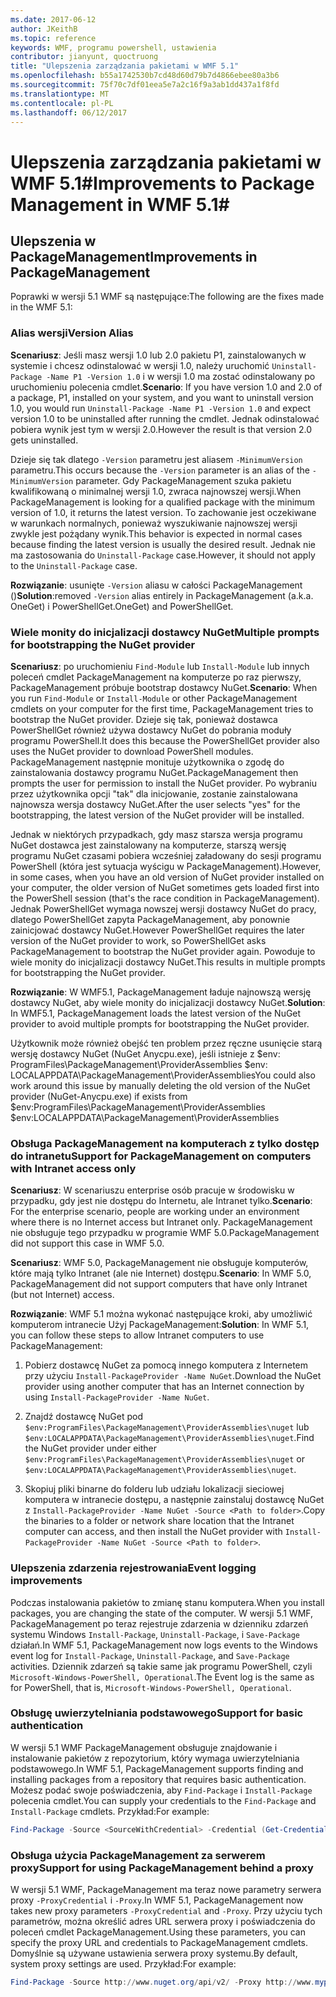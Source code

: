 ```yaml
---
ms.date: 2017-06-12
author: JKeithB
ms.topic: reference
keywords: WMF, programu powershell, ustawienia
contributor: jianyunt, quoctruong
title: "Ulepszenia zarządzania pakietami w WMF 5.1"
ms.openlocfilehash: b55a1742530b7cd48d60d79b7d4866ebee80a3b6
ms.sourcegitcommit: 75f70c7df01eea5e7a2c16f9a3ab1dd437a1f8fd
ms.translationtype: MT
ms.contentlocale: pl-PL
ms.lasthandoff: 06/12/2017
---
```

# <a name="improvements-to-package-management-in-wmf-51"></a><span data-ttu-id="f6135-103">Ulepszenia zarządzania pakietami w WMF 5.1#</span><span class="sxs-lookup"><span data-stu-id="f6135-103">Improvements to Package Management in WMF 5.1#</span></span>

## <a name="improvements-in-packagemanagement"></a><span data-ttu-id="f6135-104">Ulepszenia w PackageManagement</span><span class="sxs-lookup"><span data-stu-id="f6135-104">Improvements in PackageManagement</span></span> ##
<span data-ttu-id="f6135-105">Poprawki w wersji 5.1 WMF są następujące:</span><span class="sxs-lookup"><span data-stu-id="f6135-105">The following are the fixes made in the WMF 5.1:</span></span> 

### <a name="version-alias"></a><span data-ttu-id="f6135-106">Alias wersji</span><span class="sxs-lookup"><span data-stu-id="f6135-106">Version Alias</span></span>

<span data-ttu-id="f6135-107">**Scenariusz**: Jeśli masz wersji 1.0 lub 2.0 pakietu P1, zainstalowanych w systemie i chcesz odinstalować w wersji 1.0, należy uruchomić `Uninstall-Package -Name P1 -Version 1.0` i w wersji 1.0 ma zostać odinstalowany po uruchomieniu polecenia cmdlet.</span><span class="sxs-lookup"><span data-stu-id="f6135-107">**Scenario**: If you have version 1.0 and 2.0 of a package, P1, installed on your system, and you want to uninstall version 1.0, you would run `Uninstall-Package -Name P1 -Version 1.0` and expect version 1.0 to be uninstalled after running the cmdlet.</span></span> <span data-ttu-id="f6135-108">Jednak odinstalować pobiera wynik jest tym w wersji 2.0.</span><span class="sxs-lookup"><span data-stu-id="f6135-108">However the result is that version 2.0 gets uninstalled.</span></span>  
    
<span data-ttu-id="f6135-109">Dzieje się tak dlatego `-Version` parametru jest aliasem `-MinimumVersion` parametru.</span><span class="sxs-lookup"><span data-stu-id="f6135-109">This occurs because the `-Version` parameter is an alias of the `-MinimumVersion` parameter.</span></span> <span data-ttu-id="f6135-110">Gdy PackageManagement szuka pakietu kwalifikowaną o minimalnej wersji 1.0, zwraca najnowszej wersji.</span><span class="sxs-lookup"><span data-stu-id="f6135-110">When PackageManagement is looking for a qualified package with the minimum version of 1.0, it returns the latest version.</span></span> <span data-ttu-id="f6135-111">To zachowanie jest oczekiwane w warunkach normalnych, ponieważ wyszukiwanie najnowszej wersji zwykle jest pożądany wynik.</span><span class="sxs-lookup"><span data-stu-id="f6135-111">This behavior is expected in normal cases because finding the latest version is usually the desired result.</span></span> <span data-ttu-id="f6135-112">Jednak nie ma zastosowania do `Uninstall-Package` case.</span><span class="sxs-lookup"><span data-stu-id="f6135-112">However, it should not apply to the `Uninstall-Package` case.</span></span>
    
<span data-ttu-id="f6135-113">**Rozwiązanie**: usunięte `-Version` aliasu w całości PackageManagement ()</span><span class="sxs-lookup"><span data-stu-id="f6135-113">**Solution**:removed `-Version` alias entirely in PackageManagement (a.k.a.</span></span> <span data-ttu-id="f6135-114">OneGet) i PowerShellGet.</span><span class="sxs-lookup"><span data-stu-id="f6135-114">OneGet) and PowerShellGet.</span></span> 

### <a name="multiple-prompts-for-bootstrapping-the-nuget-provider"></a><span data-ttu-id="f6135-115">Wiele monity do inicjalizacji dostawcy NuGet</span><span class="sxs-lookup"><span data-stu-id="f6135-115">Multiple prompts for bootstrapping the NuGet provider</span></span>

<span data-ttu-id="f6135-116">**Scenariusz**: po uruchomieniu `Find-Module` lub `Install-Module` lub innych poleceń cmdlet PackageManagement na komputerze po raz pierwszy, PackageManagement próbuje bootstrap dostawcy NuGet.</span><span class="sxs-lookup"><span data-stu-id="f6135-116">**Scenario**: When you run `Find-Module` or `Install-Module` or other PackageManagement cmdlets on your computer for the first time, PackageManagement tries to bootstrap the NuGet provider.</span></span> <span data-ttu-id="f6135-117">Dzieje się tak, ponieważ dostawca PowerShellGet również używa dostawcy NuGet do pobrania moduły programu PowerShell.</span><span class="sxs-lookup"><span data-stu-id="f6135-117">It does this because the PowerShellGet provider also uses the NuGet provider to download PowerShell modules.</span></span> <span data-ttu-id="f6135-118">PackageManagement następnie monituje użytkownika o zgodę do zainstalowania dostawcy programu NuGet.</span><span class="sxs-lookup"><span data-stu-id="f6135-118">PackageManagement then prompts the user for permission to install the NuGet provider.</span></span> <span data-ttu-id="f6135-119">Po wybraniu przez użytkownika opcji "tak" dla inicjowanie, zostanie zainstalowana najnowsza wersja dostawcy NuGet.</span><span class="sxs-lookup"><span data-stu-id="f6135-119">After the user selects "yes" for the bootstrapping, the latest version of the NuGet provider will be installed.</span></span> 
    
<span data-ttu-id="f6135-120">Jednak w niektórych przypadkach, gdy masz starsza wersja programu NuGet dostawca jest zainstalowany na komputerze, starszą wersję programu NuGet czasami pobiera wcześniej załadowany do sesji programu PowerShell (która jest sytuacja wyścigu w PackageManagement).</span><span class="sxs-lookup"><span data-stu-id="f6135-120">However, in some cases, when you have an old version of NuGet provider installed on your computer, the older version of NuGet sometimes gets loaded first into the PowerShell session (that's the race condition in PackageManagement).</span></span> <span data-ttu-id="f6135-121">Jednak PowerShellGet wymaga nowszej wersji dostawcy NuGet do pracy, dlatego PowerShellGet zapyta PackageManagement, aby ponownie zainicjować dostawcy NuGet.</span><span class="sxs-lookup"><span data-stu-id="f6135-121">However PowerShellGet requires the later version of the NuGet provider to work, so PowerShellGet asks PackageManagement to bootstrap the NuGet provider again.</span></span> <span data-ttu-id="f6135-122">Powoduje to wiele monity do inicjalizacji dostawcy NuGet.</span><span class="sxs-lookup"><span data-stu-id="f6135-122">This results in multiple prompts for bootstrapping the NuGet provider.</span></span>

<span data-ttu-id="f6135-123">**Rozwiązanie**: W WMF5.1, PackageManagement ładuje najnowszą wersję dostawcy NuGet, aby wiele monity do inicjalizacji dostawcy NuGet.</span><span class="sxs-lookup"><span data-stu-id="f6135-123">**Solution**: In WMF5.1, PackageManagement loads the latest version of the NuGet provider to avoid multiple prompts for bootstrapping the NuGet provider.</span></span>

<span data-ttu-id="f6135-124">Użytkownik może również obejść ten problem przez ręczne usunięcie starą wersję dostawcy NuGet (NuGet Anycpu.exe), jeśli istnieje z $env: ProgramFiles\PackageManagement\ProviderAssemblies $env: LOCALAPPDATA\PackageManagement\ProviderAssemblies</span><span class="sxs-lookup"><span data-stu-id="f6135-124">You could also work around this issue by manually deleting the old version of the NuGet provider (NuGet-Anycpu.exe) if exists from $env:ProgramFiles\PackageManagement\ProviderAssemblies $env:LOCALAPPDATA\PackageManagement\ProviderAssemblies</span></span>


### <a name="support-for-packagemanagement-on-computers-with-intranet-access-only"></a><span data-ttu-id="f6135-125">Obsługa PackageManagement na komputerach z tylko dostęp do intranetu</span><span class="sxs-lookup"><span data-stu-id="f6135-125">Support for PackageManagement on computers with Intranet access only</span></span>

<span data-ttu-id="f6135-126">**Scenariusz**: W scenariuszu enterprise osób pracuje w środowisku w przypadku, gdy jest nie dostępu do Internetu, ale Intranet tylko.</span><span class="sxs-lookup"><span data-stu-id="f6135-126">**Scenario**: For the enterprise scenario, people are working under an environment where there is no Internet access but Intranet only.</span></span> <span data-ttu-id="f6135-127">PackageManagement nie obsługuje tego przypadku w programie WMF 5.0.</span><span class="sxs-lookup"><span data-stu-id="f6135-127">PackageManagement did not support this case in WMF 5.0.</span></span>

<span data-ttu-id="f6135-128">**Scenariusz**: WMF 5.0, PackageManagement nie obsługuje komputerów, które mają tylko Intranet (ale nie Internet) dostępu.</span><span class="sxs-lookup"><span data-stu-id="f6135-128">**Scenario**: In WMF 5.0, PackageManagement did not support computers that have only Intranet (but not Internet) access.</span></span>

<span data-ttu-id="f6135-129">**Rozwiązanie**: WMF 5.1 można wykonać następujące kroki, aby umożliwić komputerom intranecie Użyj PackageManagement:</span><span class="sxs-lookup"><span data-stu-id="f6135-129">**Solution**: In WMF 5.1, you can follow these steps to allow Intranet computers to use PackageManagement:</span></span>

1. <span data-ttu-id="f6135-130">Pobierz dostawcę NuGet za pomocą innego komputera z Internetem przy użyciu `Install-PackageProvider -Name NuGet`.</span><span class="sxs-lookup"><span data-stu-id="f6135-130">Download the NuGet provider using another computer that has an Internet connection by using `Install-PackageProvider -Name NuGet`.</span></span>

2. <span data-ttu-id="f6135-131">Znajdź dostawcę NuGet pod `$env:ProgramFiles\PackageManagement\ProviderAssemblies\nuget` lub `$env:LOCALAPPDATA\PackageManagement\ProviderAssemblies\nuget`.</span><span class="sxs-lookup"><span data-stu-id="f6135-131">Find the NuGet provider under either `$env:ProgramFiles\PackageManagement\ProviderAssemblies\nuget`  or  `$env:LOCALAPPDATA\PackageManagement\ProviderAssemblies\nuget`.</span></span>

3. <span data-ttu-id="f6135-132">Skopiuj pliki binarne do folderu lub udziału lokalizacji sieciowej komputera w intranecie dostępu, a następnie zainstaluj dostawcę NuGet z `Install-PackageProvider -Name NuGet -Source <Path to folder>`.</span><span class="sxs-lookup"><span data-stu-id="f6135-132">Copy the binaries to a folder or network share location that the Intranet computer can access, and then install the NuGet provider with `Install-PackageProvider -Name NuGet -Source <Path to folder>`.</span></span>


### <a name="event-logging-improvements"></a><span data-ttu-id="f6135-133">Ulepszenia zdarzenia rejestrowania</span><span class="sxs-lookup"><span data-stu-id="f6135-133">Event logging improvements</span></span>

<span data-ttu-id="f6135-134">Podczas instalowania pakietów to zmianę stanu komputera.</span><span class="sxs-lookup"><span data-stu-id="f6135-134">When you install packages, you are changing the state of the computer.</span></span> <span data-ttu-id="f6135-135">W wersji 5.1 WMF, PackageManagement po teraz rejestruje zdarzenia w dzienniku zdarzeń systemu Windows `Install-Package`, `Uninstall-Package`, i `Save-Package` działań.</span><span class="sxs-lookup"><span data-stu-id="f6135-135">In WMF 5.1, PackageManagement now logs events to the Windows event log for `Install-Package`, `Uninstall-Package`, and `Save-Package` activities.</span></span> <span data-ttu-id="f6135-136">Dziennik zdarzeń są takie same jak programu PowerShell, czyli `Microsoft-Windows-PowerShell, Operational`.</span><span class="sxs-lookup"><span data-stu-id="f6135-136">The Event log  is the same as for PowerShell, that is, `Microsoft-Windows-PowerShell, Operational`.</span></span>

### <a name="support-for-basic-authentication"></a><span data-ttu-id="f6135-137">Obsługę uwierzytelniania podstawowego</span><span class="sxs-lookup"><span data-stu-id="f6135-137">Support for basic authentication</span></span>

<span data-ttu-id="f6135-138">W wersji 5.1 WMF PackageManagement obsługuje znajdowanie i instalowanie pakietów z repozytorium, który wymaga uwierzytelniania podstawowego.</span><span class="sxs-lookup"><span data-stu-id="f6135-138">In WMF 5.1, PackageManagement supports finding and installing packages from a repository that requires basic authentication.</span></span> <span data-ttu-id="f6135-139">Możesz podać swoje poświadczenia, aby `Find-Package` i `Install-Package` polecenia cmdlet.</span><span class="sxs-lookup"><span data-stu-id="f6135-139">You can supply your credentials to the `Find-Package` and `Install-Package` cmdlets.</span></span> <span data-ttu-id="f6135-140">Przykład:</span><span class="sxs-lookup"><span data-stu-id="f6135-140">For example:</span></span>

``` PowerShell
Find-Package -Source <SourceWithCredential> -Credential (Get-Credential)
```
### <a name="support-for-using-packagemanagement-behind-a-proxy"></a><span data-ttu-id="f6135-141">Obsługa użycia PackageManagement za serwerem proxy</span><span class="sxs-lookup"><span data-stu-id="f6135-141">Support for using PackageManagement behind a proxy</span></span>

<span data-ttu-id="f6135-142">W wersji 5.1 WMF, PackageManagement ma teraz nowe parametry serwera proxy `-ProxyCredential` i `-Proxy`.</span><span class="sxs-lookup"><span data-stu-id="f6135-142">In WMF 5.1, PackageManagement now takes new proxy parameters `-ProxyCredential` and `-Proxy`.</span></span> <span data-ttu-id="f6135-143">Przy użyciu tych parametrów, można określić adres URL serwera proxy i poświadczenia do poleceń cmdlet PackageManagement.</span><span class="sxs-lookup"><span data-stu-id="f6135-143">Using these parameters, you can specify the proxy URL and credentials to PackageManagement cmdlets.</span></span> <span data-ttu-id="f6135-144">Domyślnie są używane ustawienia serwera proxy systemu.</span><span class="sxs-lookup"><span data-stu-id="f6135-144">By default, system proxy settings are used.</span></span> <span data-ttu-id="f6135-145">Przykład:</span><span class="sxs-lookup"><span data-stu-id="f6135-145">For example:</span></span>

``` PowerShell
Find-Package -Source http://www.nuget.org/api/v2/ -Proxy http://www.myproxyserver.com -ProxyCredential (Get-Credential)
```

